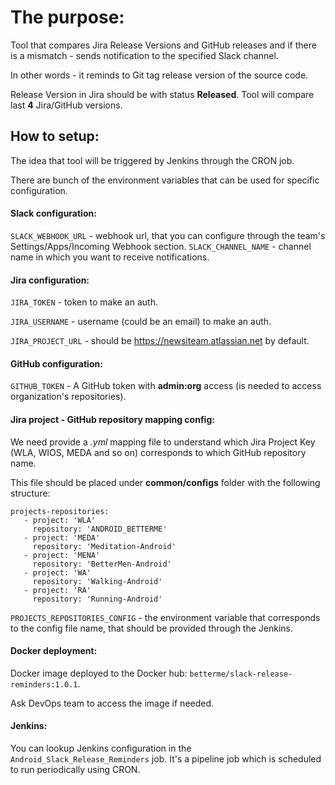 # The purpose:

Tool that compares Jira Release Versions and GitHub releases and if there is a mismatch - sends notification to the 
specified Slack channel.

In other words - it reminds to Git tag release version of the source code.

Release Version in Jira should be with status **Released**. Tool will compare last **4** Jira/GitHub versions.


## How to setup:

The idea that tool will be triggered by Jenkins through the CRON job.

There are bunch of the environment variables that can be used for specific configuration.


#### Slack configuration:

```SLACK_WEBHOOK_URL``` - webhook url, that you can configure through the team's Settings/Apps/Incoming Webhook section.
```SLACK_CHANNEL_NAME``` - channel name in which you want to receive notifications.

#### Jira configuration:

```JIRA_TOKEN``` - token to make an auth.

```JIRA_USERNAME``` - username (could be an email) to make an auth.

```JIRA_PROJECT_URL``` - should be https://newsiteam.atlassian.net by default.

#### GitHub configuration:

```GITHUB_TOKEN``` - A GitHub token with **admin:org** access (is needed to access organization's repositories).

#### Jira project - GitHub repository mapping config:

We need provide a _.yml_ mapping file to understand which Jira Project Key (WLA, WIOS, MEDA and so on) corresponds to 
which GitHub repository name.

This file should be placed under **common/configs** folder with the following structure:

```
projects-repositories:
   - project: 'WLA'
     repository: 'ANDROID_BETTERME'
   - project: 'MEDA'
     repository: 'Meditation-Android'
   - project: 'MENA'
     repository: 'BetterMen-Android'
   - project: 'WA'
     repository: 'Walking-Android'
   - project: 'RA'
     repository: 'Running-Android'
```

```PROJECTS_REPOSITORIES_CONFIG``` - the environment variable that corresponds to the config file name, that should be
provided through the Jenkins.

#### Docker deployment:

Docker image deployed to the Docker hub: ```betterme/slack-release-reminders:1.0.1```.

Ask DevOps team to access the image if needed.

#### Jenkins:

You can lookup Jenkins configuration in the ```Android_Slack_Release_Reminders``` job.
It's a pipeline job which is scheduled to run periodically using CRON.
